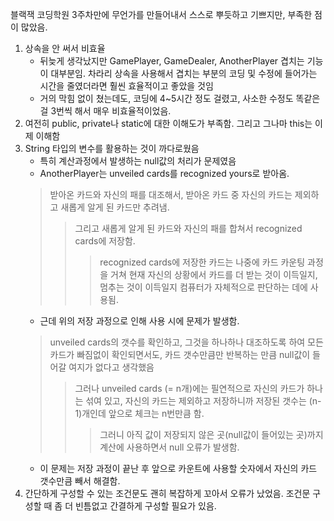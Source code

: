 블랙잭
코딩학원 3주차만에 무언가를 만들어내서 스스로 뿌듯하고 기쁘지만, 부족한 점이 많았음.
1. 상속을 안 써서 비효율
   - 뒤늦게 생각났지만 GamePlayer, GameDealer, AnotherPlayer 겹치는 기능이 대부분임. 차라리 상속을 사용해서 겹치는 부분의 코딩 및 수정에 들어가는 시간을 줄였더라면 훨씬 효율적이고 좋았을 것임
   - 거의 막힘 없이 쳤는데도, 코딩에 4~5시간 정도 걸렸고, 사소한 수정도 똑같은 걸 3번씩 해서 매우 비효율적이었음.
2. 여전히 public, private나 static에 대한 이해도가 부족함. 그리고 그나마 this는 이제 이해함
3. String 타입의 변수를 활용하는 것이 까다로웠음
   - 특히 계산과정에서 발생하는 null값의 처리가 문제였음
   - AnotherPlayer는 unveiled cards를 recognized yours로 받아옴.
   > 받아온 카드와 자신의 패를 대조해서, 받아온 카드 중 자신의 카드는 제외하고 새롭게 알게 된 카드만 추려냄.
   >> 그리고 새롭게 알게 된 카드와 자신의 패를 합쳐서 recognized cards에 저장함.
   >>> recognized cards에 저장한 카드는 나중에 카드 카운팅 과정을 거쳐 현재 자신의 상황에서 카드를 더 받는 것이 이득일지, 멈추는 것이 이득일지 컴퓨터가 자체적으로 판단하는 데에 사용됨.
   - 근데 위의 저장 과정으로 인해 사용 시에 문제가 발생함.
   > unveiled cards의 갯수를 확인하고, 그것을 하나하나 대조하도록 하여 모든 카드가 빠짐없이 확인되면서도, 카드 갯수만큼만 반복하는 만큼 null값이 들어갈 여지가 없다고 생각했음
   >> 그러나 unveiled cards (= n개)에는 필연적으로 자신의 카드가 하나는 섞여 있고, 자신의 카드는 제외하고 저장하니까 저장된 갯수는 (n-1)개인데 앞으로 체크는 n번만큼 함.
   >>> 그러니 아직 값이 저장되지 않은 곳(null값이 들어있는 곳)까지 계산에 사용하면서 null 오류가 발생함.
   - 이 문제는 저장 과정이 끝난 후 앞으로 카운트에 사용할 숫자에서 자신의 카드 갯수만큼 빼서 해결함.
4. 간단하게 구성할 수 있는 조건문도 괜히 복잡하게 꼬아서 오류가 났었음. 조건문 구성할 때 좀 더 빈틈없고 간결하게 구성할 필요가 있음.
